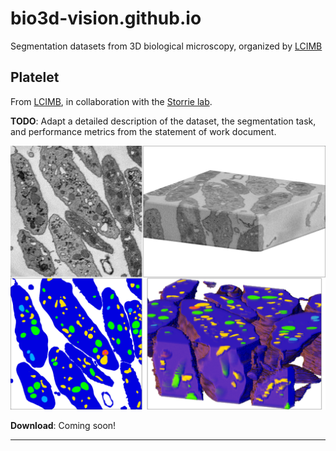 # bio3d-vision.github.io
Segmentation datasets from 3D biological microscopy, organized by [LCIMB](about-lcimb/)

## Platelet

From [LCIMB](about-lcimb/), in collaboration with the [Storrie lab](https://physiology.uams.edu/faculty/brian-storrie/).

**TODO**: Adapt a detailed description of the dataset, the segmentation task, and performance metrics from the statement of work document.

![An example of an SBF-SEM platelet dataset and its semantic segmentation](media/figure1_tall.png)

**Download**: Coming soon!

---